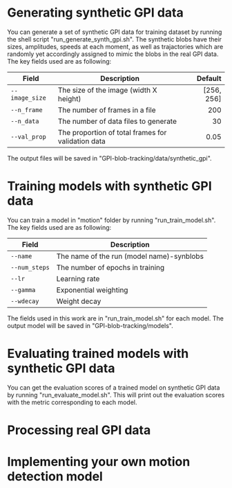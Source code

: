 # Generating synthetic GPI data
You can generate a set of synthetic GPI data for training dataset by running the shell script "run_generate_synth_gpi.sh". The synthetic blobs have their sizes, amplitudes, speeds at each moment, as well as trajactories which are randomly yet accordingly assigned to mimic the blobs in the real GPI data. The key fields used are as following:

| Field          | Description                                         | Default    |
| -------------- |-----------------------------------------------------| ----------:|
| `--image_size` | The size of the image (width X height)              | [256, 256] |
| `--n_frame`    | The number of frames in a file                      | 200        |
| `--n_data`     | The number of data files to generate                | 30         |
| `--val_prop`   | The proportion of total frames for validation data  | 0.05       |

The output files will be saved in "GPI-blob-tracking/data/synthetic_gpi".

# Training models with synthetic GPI data
You can train a model in "motion" folder by running "run_train_model.sh". The key fields used are as following:

| Field          | Description                                  |
| -------------- |----------------------------------------------|
| `--name`       | The name of the run (model name)-synblobs    |
| `--num_steps`  | The number of epochs in training             |
| `--lr`         | Learning rate                                |
| `--gamma`      | Exponential weighting                        |
| `--wdecay`     | Weight decay                                 |

The fields used in this work are in "run_train_model.sh" for each model. The output model will be saved in "GPI-blob-tracking/models".

# Evaluating trained models with synthetic GPI data
You can get the evaluation scores of a trained model on synthetic GPI data by running "run_evaluate_model.sh". This will print out the evaluation scores with the metric corresponding to each model.

# Processing real GPI data


# Implementing your own motion detection model
